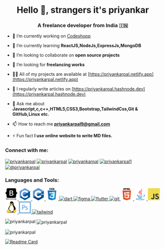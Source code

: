 <h1 align="center">Hello 👋, strangers it's priyankar</h1>
<h3 align="center">A freelance developer from India 🇮🇳</h3>

- 🔭 I’m currently working on [Codeshopp](https://github.com/priyankarpal/CodeShopp)

- 🌱 I’m currently learning **ReactJS,NodeJs,ExpressJs,MongoDB**

- 👯 I’m looking to collaborate on **open source projects**

- 🤝 I’m looking for **freelancing works**

- 👨‍💻 All of my projects are available at [https://priyankarpal.netlify.app](https://priyankarpal.netlify.app)

- 📝 I regularly write articles on [https://priyankarpal.hashnode.dev](https://priyankarpal.hashnode.dev)

- 💬 Ask me about **Javascript,c,c++,HTML5,CSS3,Bootstrap,TailwindCss,Git & GitHub,Linux etc.**

- 📫 How to reach me **priyankarpal9@gmail.com**

- ⚡ Fun fact **I use online website to write MD files.**

<h3 align="left">Connect with me:</h3>
<p align="left">
<a href="https://dev.to/priyankarpal" target="blank"><img align="center" src="https://raw.githubusercontent.com/rahuldkjain/github-profile-readme-generator/master/src/images/icons/Social/devto.svg" alt="priyankarpal" height="30" width="40" /></a>
<a href="https://twitter.com/priyankarpal" target="blank"><img align="center" src="https://raw.githubusercontent.com/rahuldkjain/github-profile-readme-generator/master/src/images/icons/Social/twitter.svg" alt="priyankarpal" height="30" width="40" /></a>
<a href="https://linkedin.com/in/priyankarpal" target="blank"><img align="center" src="https://raw.githubusercontent.com/rahuldkjain/github-profile-readme-generator/master/src/images/icons/Social/linked-in-alt.svg" alt="priyankarpal" height="30" width="40" /></a>
<a href="https://instagram.com/priyankarpal1" target="blank"><img align="center" src="https://raw.githubusercontent.com/rahuldkjain/github-profile-readme-generator/master/src/images/icons/Social/instagram.svg" alt="priyankarpal1" height="30" width="40" /></a>
<a href="https://hashnode.com/@priyankarpal" target="blank"><img align="center" src="https://raw.githubusercontent.com/rahuldkjain/github-profile-readme-generator/master/src/images/icons/Social/hashnode.svg" alt="@priyankarpal" height="30" width="40" /></a>
</p>

<h3 align="left">Languages and Tools:</h3>
<p align="left"> <a href="https://getbootstrap.com" target="_blank" rel="noreferrer"> <img src="https://raw.githubusercontent.com/devicons/devicon/master/icons/bootstrap/bootstrap-plain-wordmark.svg" alt="bootstrap" width="40" height="40"/> </a> <a href="https://www.cprogramming.com/" target="_blank" rel="noreferrer"> <img src="https://raw.githubusercontent.com/devicons/devicon/master/icons/c/c-original.svg" alt="c" width="40" height="40"/> </a> <a href="https://www.w3schools.com/cpp/" target="_blank" rel="noreferrer"> <img src="https://raw.githubusercontent.com/devicons/devicon/master/icons/cplusplus/cplusplus-original.svg" alt="cplusplus" width="40" height="40"/> </a> <a href="https://www.w3schools.com/css/" target="_blank" rel="noreferrer"> <img src="https://raw.githubusercontent.com/devicons/devicon/master/icons/css3/css3-original-wordmark.svg" alt="css3" width="40" height="40"/> </a> <a href="https://dart.dev" target="_blank" rel="noreferrer"> <img src="https://www.vectorlogo.zone/logos/dartlang/dartlang-icon.svg" alt="dart" width="40" height="40"/> </a> <a href="https://www.figma.com/" target="_blank" rel="noreferrer"> <img src="https://www.vectorlogo.zone/logos/figma/figma-icon.svg" alt="figma" width="40" height="40"/> </a> <a href="https://flutter.dev" target="_blank" rel="noreferrer"> <img src="https://www.vectorlogo.zone/logos/flutterio/flutterio-icon.svg" alt="flutter" width="40" height="40"/> </a> <a href="https://git-scm.com/" target="_blank" rel="noreferrer"> <img src="https://www.vectorlogo.zone/logos/git-scm/git-scm-icon.svg" alt="git" width="40" height="40"/> </a> <a href="https://www.w3.org/html/" target="_blank" rel="noreferrer"> <img src="https://raw.githubusercontent.com/devicons/devicon/master/icons/html5/html5-original-wordmark.svg" alt="html5" width="40" height="40"/> </a> <a href="https://www.java.com" target="_blank" rel="noreferrer"> <img src="https://raw.githubusercontent.com/devicons/devicon/master/icons/java/java-original.svg" alt="java" width="40" height="40"/> </a> <a href="https://developer.mozilla.org/en-US/docs/Web/JavaScript" target="_blank" rel="noreferrer"> <img src="https://raw.githubusercontent.com/devicons/devicon/master/icons/javascript/javascript-original.svg" alt="javascript" width="40" height="40"/> </a> <a href="https://www.linux.org/" target="_blank" rel="noreferrer"> <img src="https://raw.githubusercontent.com/devicons/devicon/master/icons/linux/linux-original.svg" alt="linux" width="40" height="40"/> </a> <a href="https://www.photoshop.com/en" target="_blank" rel="noreferrer"> <img src="https://raw.githubusercontent.com/devicons/devicon/master/icons/photoshop/photoshop-line.svg" alt="photoshop" width="40" height="40"/> </a> <a href="https://tailwindcss.com/" target="_blank" rel="noreferrer"> <img src="https://www.vectorlogo.zone/logos/tailwindcss/tailwindcss-icon.svg" alt="tailwind" width="40" height="40"/> </a> </p>

<p><img align="left" src="https://github-readme-stats.vercel.app/api/top-langs?username=priyankarpal&count_private=true&show_icons=true&locale=en&layout=compact&theme=onedark" alt="priyankarpal" /></p>

<p>&nbsp;<img align="center" src="https://github-readme-stats.vercel.app/api?username=priyankarpal&show_icons=true&locale=en&theme=onedark&count_private=true" alt="priyankarpal" /></p>

<p><img align="center" src="https://github-readme-streak-stats.herokuapp.com/?user=priyankarpal&theme=onedark&count_private=true" alt="priyankarpal" /></p>

[![Readme Card](https://github-readme-stats.vercel.app/api/pin/?username=priyankarpal&repo=CodeShopp&theme=onedark&show_owner=true)](https://github.com/priyankarpal/CodeShopp)
